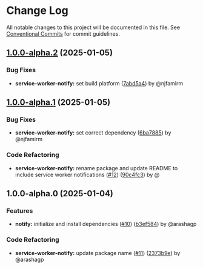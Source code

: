 # Change Log

All notable changes to this project will be documented in this file.
See [Conventional Commits](https://conventionalcommits.org) for commit guidelines.

## [1.0.0-alpha.2](https://github.com/the-nexim/web-app-toolkit/compare/@nexim/service-worker-notify@1.0.0-alpha.1...@nexim/service-worker-notify@1.0.0-alpha.2) (2025-01-05)

### Bug Fixes

* **service-worker-notify:** set build platform ([7abd5a4](https://github.com/the-nexim/web-app-toolkit/commit/7abd5a4781db1dd5edeaf5518beb01f0e29061f5)) by @njfamirm

## [1.0.0-alpha.1](https://github.com/the-nexim/web-app-toolkit/compare/@nexim/service-worker-notify@1.0.0-alpha.0...@nexim/service-worker-notify@1.0.0-alpha.1) (2025-01-05)

### Bug Fixes

* **service-worker-notify:** set correct dependency ([6ba7885](https://github.com/the-nexim/web-app-toolkit/commit/6ba788512c778e65eb5a3412838f5cc04037b6e8)) by @njfamirm

### Code Refactoring

* **service-worker-notify:** rename package and update README to include service worker notifications ([#12](https://github.com/the-nexim/web-app-toolkit/issues/12)) ([90c4fc3](https://github.com/the-nexim/web-app-toolkit/commit/90c4fc326dd5407431881162ae410eeb8cb8c4ed)) by @

## 1.0.0-alpha.0 (2025-01-04)

### Features

* **notify:** initialize and install dependencies ([#10](https://github.com/the-nexim/web-app-toolkit/issues/10)) ([b3ef584](https://github.com/the-nexim/web-app-toolkit/commit/b3ef584b8dfbc4993f4b9d4790a78e0adf167a53)) by @arashagp

### Code Refactoring

* **service-worker-notify:** update package name ([#11](https://github.com/the-nexim/web-app-toolkit/issues/11)) ([2373b9e](https://github.com/the-nexim/web-app-toolkit/commit/2373b9ef25ce67138443913f7d5711ef510c248a)) by @arashagp
